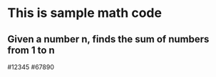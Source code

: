 # This is sample math code

## Given a number n, finds the sum of numbers from 1 to n

#12345
#67890
